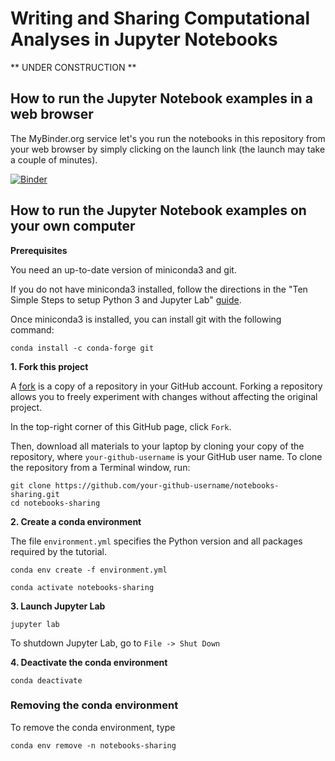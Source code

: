 # Writing and Sharing Computational Analyses in Jupyter Notebooks

** UNDER CONSTRUCTION **

## How to run the Jupyter Notebook examples in a web browser

The MyBinder.org service let's you run the notebooks in this repository from your web browser by simply clicking on the launch link (the launch may take a couple of minutes).

[![Binder](https://mybinder.org/badge_logo.svg)](https://mybinder.org/v2/gh/sdsc-hpc-training-org/notebooks-sharing/main?urlpath=lab)

## How to run the Jupyter Notebook examples on your own computer

**Prerequisites**

You need an up-to-date version of miniconda3 and git. 

If you do not have miniconda3 installed, follow the directions in the "Ten Simple Steps to setup Python 3 and Jupyter Lab" [guide](https://github.com/pwrose/python-jupyter#ten-simple-steps-to-setup-python-3-and-jupyter-lab).

Once miniconda3 is installed, you can install git with the following command:
```
conda install -c conda-forge git
```
 
**1. Fork this project**

A [fork](https://help.github.com/en/articles/fork-a-repo) is a copy of a repository in your GitHub account. Forking a repository allows you to freely experiment with changes without affecting the original project.

In the top-right corner of this GitHub page, click ```Fork```.

Then, download all materials to your laptop by cloning your copy of the repository, where ```your-github-username``` is your GitHub user name. To clone the repository from a Terminal window, run:

```
git clone https://github.com/your-github-username/notebooks-sharing.git
cd notebooks-sharing
```

**2. Create a conda environment**

The file `environment.yml` specifies the Python version and all packages required by the tutorial. 
```
conda env create -f environment.yml
```

```
conda activate notebooks-sharing
```

**3. Launch Jupyter Lab**
```
jupyter lab
```

To shutdown Jupyter Lab, go to `File -> Shut Down`

**4. Deactivate the conda environment**

```
conda deactivate
```

### Removing the conda environment

To remove the conda environment, type
```
conda env remove -n notebooks-sharing
```



